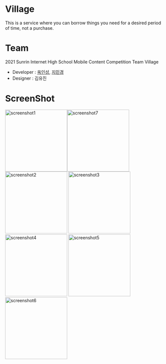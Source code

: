 # Village
This is a service where you can borrow things you need for a desired period of time, not a purchase.

# Team
2021 Sunrin Internet High School Mobile Content Competition Team Village

- Developer : [옥인성](https://github.com/inseong04), [지민경](https://github.com/jjhair119)
- Designer : 김유진

# ScreenShot
<img width="200" alt="screenshot1" src="https://user-images.githubusercontent.com/69490751/125737291-3733a424-d95b-474c-a1da-904a25b1d6be.jpg"/><img width="200" alt="screenshot7" src="https://user-images.githubusercontent.com/69490751/125738040-a66dcd44-49fa-4d00-b551-2eb6180ce6ed.jpg"/><img width="200" alt="screenshot2" src="https://user-images.githubusercontent.com/69490751/125737461-5203bac4-3821-4316-ad61-9705b8fbef4a.jpg"/>
<img width="200" alt="screenshot3" src="https://user-images.githubusercontent.com/69490751/125737656-4a0aceaf-4751-4e48-ad99-1700e9523543.jpg"/><img width="200" alt="screenshot4" src="https://user-images.githubusercontent.com/69490751/125737724-3ef16bd3-f031-4f51-9763-fa4ec7535b5f.jpg"/>
<img width="200" alt="screenshot5" src="https://user-images.githubusercontent.com/69490751/125737767-0234f44c-8f97-4ad5-b27f-e1f4a9fc23e0.jpg"/><img width="200" alt="screenshot6" src="https://user-images.githubusercontent.com/69490751/125737819-9ad674db-05dc-467d-98dd-4136c0255fb8.jpg" />

